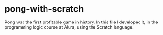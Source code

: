 # pong-with-scratch
Pong was the first profitable game in history. In this file I developed it, in the programming logic course at Alura, using the Scratch language.
